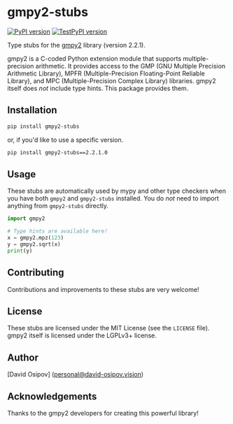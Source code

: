 # gmpy2-stubs

[![PyPI version](https://badge.fury.io/py/gmpy2-stubs.svg)](https://badge.fury.io/py/gmpy2-stubs)
[![TestPyPI version](https://badge.fury.io/py/gmpy2-stubs.svg?label=testpypi+version)](https://test.pypi.org/project/gmpy2-stubs/)

Type stubs for the [gmpy2](https://pypi.org/project/gmpy2/) library (version 2.2.1).

gmpy2 is a C-coded Python extension module that supports multiple-precision arithmetic.  It provides access to the GMP (GNU Multiple Precision Arithmetic Library), MPFR (Multiple-Precision Floating-Point Reliable Library), and MPC (Multiple-Precision Complex Library) libraries.  gmpy2 itself does *not* include type hints. This package provides them.

## Installation

```bash
pip install gmpy2-stubs
```
or, if you'd like to use a specific version.
```bash
pip install gmpy2-stubs==2.2.1.0
```

## Usage
These stubs are automatically used by mypy and other type checkers when you have both `gmpy2` and `gmpy2-stubs` installed.  You do *not* need to import anything from `gmpy2-stubs` directly.

```python
import gmpy2

# Type hints are available here!
x = gmpy2.mpz(123)
y = gmpy2.sqrt(x)
print(y)

```

## Contributing

Contributions and improvements to these stubs are very welcome!  

## License

These stubs are licensed under the MIT License (see the `LICENSE` file).  gmpy2 itself is licensed under the LGPLv3+ license.

## Author

[David Osipov] (<personal@david-osipov.vision>)

## Acknowledgements

Thanks to the gmpy2 developers for creating this powerful library!
```
